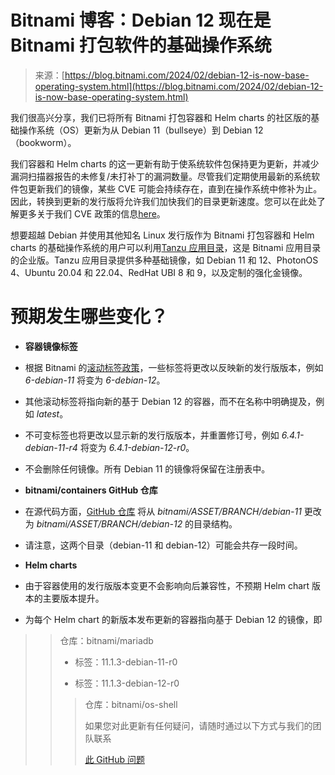 <!--yml

类别：未分类

日期：2024-05-27 14:42:30

-->

# Bitnami 博客：Debian 12 现在是 Bitnami 打包软件的基础操作系统

> 来源：[https://blog.bitnami.com/2024/02/debian-12-is-now-base-operating-system.html](https://blog.bitnami.com/2024/02/debian-12-is-now-base-operating-system.html)

我们很高兴分享，我们已将所有 Bitnami 打包容器和 Helm charts 的社区版的基础操作系统（OS）更新为从 Debian 11（bullseye）到 Debian 12（bookworm）。

我们容器和 Helm charts 的这一更新有助于使系统软件包保持更为更新，并减少漏洞扫描器报告的未修复/未打补丁的漏洞数量。尽管我们定期使用最新的系统软件包更新我们的镜像，某些 CVE 可能会持续存在，直到在操作系统中修补为止。因此，转换到更新的发行版将允许我们加快我们的目录更新速度。您可以在此处了解更多关于我们 CVE 政策的信息[here](https://docs.bitnami.com/kubernetes/open-cve-policy/)。

想要超越 Debian 并使用其他知名 Linux 发行版作为 Bitnami 打包容器和 Helm charts 的基础操作系统的用户可以利用[Tanzu 应用目录](https://app-catalog.vmware.com/catalog)，这是 Bitnami 应用目录的企业版。Tanzu 应用目录提供多种基础镜像，如 Debian 11 和 12、PhotonOS 4、Ubuntu 20.04 和 22.04、RedHat UBI 8 和 9，以及定制的强化金镜像。

# 预期发生哪些变化？

+   **容器镜像标签**

+   根据 Bitnami 的[滚动标签政策](https://docs.bitnami.com/tutorials/understand-rolling-tags-containers/)，一些标签将更改以反映新的发行版版本，例如 *6-debian-11* 将变为 *6-debian-12*。

+   其他滚动标签将指向新的基于 Debian 12 的容器，而不在名称中明确提及，例如 *latest*。

+   不可变标签也将更改以显示新的发行版版本，并重置修订号，例如 *6.4.1-debian-11-r4* 将变为 *6.4.1-debian-12-r0*。

+   不会删除任何镜像。所有 Debian 11 的镜像将保留在注册表中。

+   **bitnami/containers GitHub 仓库**

+   在源代码方面，[GitHub 仓库](https://github.com/bitnami/containers) 将从 *bitnami/ASSET/BRANCH/debian-11* 更改为 *bitnami/ASSET/BRANCH/debian-12* 的目录结构。

+   请注意，这两个目录（debian-11 和 debian-12）可能会共存一段时间。

+   **Helm charts**

+   由于容器使用的发行版版本变更不会影响向后兼容性，不预期 Helm chart 版本的主要版本提升。

+   为每个 Helm chart 的新版本发布更新的容器指向基于 Debian 12 的镜像，即

> > 仓库：bitnami/mariadb
> > 
> > - 标签：11.1.3-debian-11-r0
> > 
> > + 标签：11.1.3-debian-12-r0
> > 
> > > 仓库：bitnami/os-shell
> > > 
> > > 如果您对此更新有任何疑问，请随时通过以下方式与我们的团队联系
> > > 
> > > [此 GitHub 问题](https://github.com/bitnami/charts/issues/21362)
